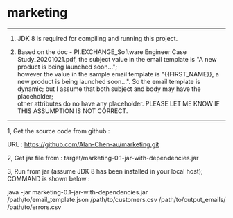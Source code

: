 # marketing


****************************************************************

1) JDK 8 is required for compiling and running this project. 

2) Based on the doc - PI.EXCHANGE_Software Engineer Case Study_20201021.pdf, 
   the subject value in the email template is "A new product is being launched soon...";  
   however the value in the sample email template is "{{FIRST_NAME}}, a new product is being launched soon...". 
   So the email template is dynamic; but I assume that both subject and body may have the placeholder;  
   other attributes do no have any placeholder. PLEASE LET ME KNOW IF THIS ASSUMPTION IS NOT CORRECT. 
   
*****************************************************************************

1, Get the source code from github : 

   URL : https://github.com/Alan-Chen-au/marketing.git
   
2, Get jar file from : target/marketing-0.1-jar-with-dependencies.jar 

3, Run from jar (assume JDK 8 has been installed in your local host); COMMAND is shown below : 

   java -jar marketing-0.1-jar-with-dependencies.jar /path/to/email_template.json /path/to/customers.csv /path/to/output_emails/ /path/to/errors.csv
   
   
   
